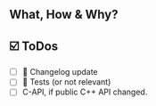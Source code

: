 ## What, How & Why?
<!-- Describe the changes and give some hints to guide your reviewers if possible. -->
<!-- Link to relevant issue this fixes -->

## ☑️ ToDos
* [ ] 📝 Changelog update
* [ ] 🚦 Tests (or not relevant)
* [ ] C-API, if public C++ API changed.
